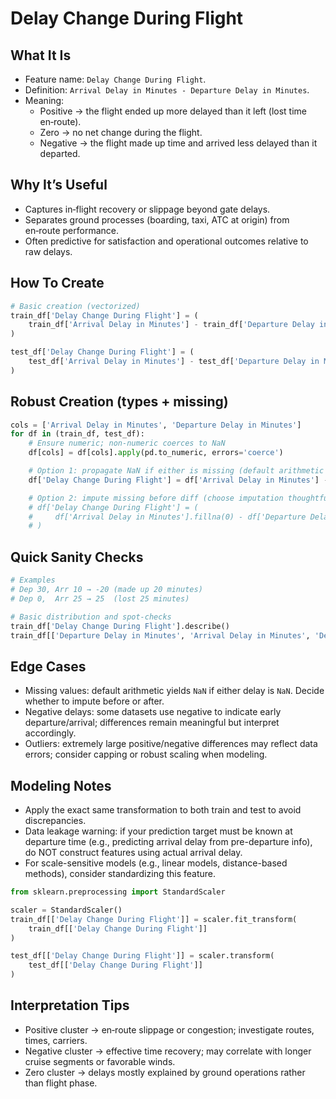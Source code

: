 # Delay Change During Flight

## What It Is
- Feature name: `Delay Change During Flight`.
- Definition: `Arrival Delay in Minutes - Departure Delay in Minutes`.
- Meaning:
  - Positive → the flight ended up more delayed than it left (lost time en‑route).
  - Zero → no net change during the flight.
  - Negative → the flight made up time and arrived less delayed than it departed.

## Why It’s Useful
- Captures in‑flight recovery or slippage beyond gate delays.
- Separates ground processes (boarding, taxi, ATC at origin) from en‑route performance.
- Often predictive for satisfaction and operational outcomes relative to raw delays.

## How To Create
```python
# Basic creation (vectorized)
train_df['Delay Change During Flight'] = (
    train_df['Arrival Delay in Minutes'] - train_df['Departure Delay in Minutes']
)

test_df['Delay Change During Flight'] = (
    test_df['Arrival Delay in Minutes'] - test_df['Departure Delay in Minutes']
)
```

## Robust Creation (types + missing)
```python
cols = ['Arrival Delay in Minutes', 'Departure Delay in Minutes']
for df in (train_df, test_df):
    # Ensure numeric; non-numeric coerces to NaN
    df[cols] = df[cols].apply(pd.to_numeric, errors='coerce')

    # Option 1: propagate NaN if either is missing (default arithmetic behavior)
    df['Delay Change During Flight'] = df['Arrival Delay in Minutes'] - df['Departure Delay in Minutes']

    # Option 2: impute missing before diff (choose imputation thoughtfully)
    # df['Delay Change During Flight'] = (
    #     df['Arrival Delay in Minutes'].fillna(0) - df['Departure Delay in Minutes'].fillna(0)
    # )
```

## Quick Sanity Checks
```python
# Examples
# Dep 30, Arr 10 → -20 (made up 20 minutes)
# Dep 0,  Arr 25 → 25  (lost 25 minutes)

# Basic distribution and spot-checks
train_df['Delay Change During Flight'].describe()
train_df[['Departure Delay in Minutes', 'Arrival Delay in Minutes', 'Delay Change During Flight']].head()
```

## Edge Cases
- Missing values: default arithmetic yields `NaN` if either delay is `NaN`. Decide whether to impute before or after.
- Negative delays: some datasets use negative to indicate early departure/arrival; differences remain meaningful but interpret accordingly.
- Outliers: extremely large positive/negative differences may reflect data errors; consider capping or robust scaling when modeling.

## Modeling Notes
- Apply the exact same transformation to both train and test to avoid discrepancies.
- Data leakage warning: if your prediction target must be known at departure time (e.g., predicting arrival delay from pre-departure info), do NOT construct features using actual arrival delay.
- For scale-sensitive models (e.g., linear models, distance-based methods), consider standardizing this feature.

```python
from sklearn.preprocessing import StandardScaler

scaler = StandardScaler()
train_df[['Delay Change During Flight']] = scaler.fit_transform(
    train_df[['Delay Change During Flight']]
)

test_df[['Delay Change During Flight']] = scaler.transform(
    test_df[['Delay Change During Flight']]
)
```

## Interpretation Tips
- Positive cluster → en‑route slippage or congestion; investigate routes, times, carriers.
- Negative cluster → effective time recovery; may correlate with longer cruise segments or favorable winds.
- Zero cluster → delays mostly explained by ground operations rather than flight phase.

